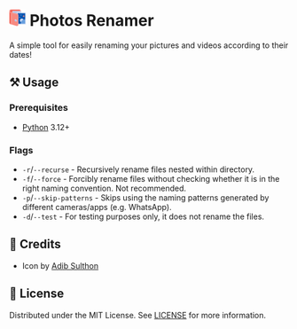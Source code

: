 <h1>
  <img src="public/icon.png" alt="Icon" height="30" />
  <span>Photos Renamer</span>
</h1>

A simple tool for easily renaming your pictures and videos according to their dates!

## ⚒️ Usage

### Prerequisites

- [Python](https://python.org) 3.12+

### Flags

- `-r`/`--recurse` - Recursively rename files nested within directory.
- `-f`/`--force` - Forcibly rename files without checking whether it is in the right naming convention. Not recommended.
- `-p`/`--skip-patterns` - Skips using the naming patterns generated by different cameras/apps (e.g. WhatsApp).
- `-d`/`--test` - For testing purposes only, it does not rename the files.

## 💖 Credits

- Icon by [Adib Sulthon](https://flaticon.com/free-icon/album_1358994)

## 📜 License

Distributed under the MIT License. See [LICENSE](LICENSE) for more information.